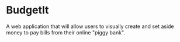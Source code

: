 # BudgetIt
A web application that will allow users to visually create and set aside money to pay bills from their online "piggy bank".

